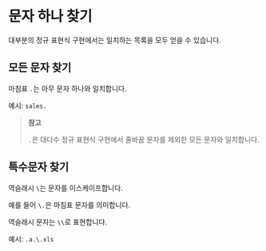 # 문자 하나 찾기

대부분의 정규 표현식 구현에서는 일치하는 목록을 모두 얻을 수 있습니다.

## 모든 문자 찾기

마침표 `.`는 아무 문자 하나와 일치합니다.

예시: `sales.`

> **참고**
>
> `.`은 대다수 정규 표현식 구현에서 줄바꿈 문자를 제외한 모든 문자와 일치합니다.

## 특수문자 찾기

역슬래시 `\`는 문자를 이스케이프합니다.

예를 들어 `\.`은 마침표 문자를 의미합니다.

역슬래시 문자는 `\\`로 표현합니다.

예시: `.a.\.xls`